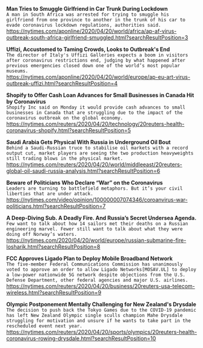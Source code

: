 **Man Tries to Smuggle Girlfriend in Car Trunk During Lockdown**\
`A man in South Africa was arrested for trying to smuggle his girlfriend from one province to another in the trunk of his car to evade coronavirus lockdown regulations, authorities said.`\
https://nytimes.com/aponline/2020/04/20/world/africa/ap-af-virus-outbreak-south-africa-girlfriend-smuggled.html?searchResultPosition=3

**Uffizi, Accustomed to Taming Crowds, Looks to Outbreak's End**\
`The director of Italy's Uffizi Galleries expects a boom in visitors after coronavirus restrictions end, judging by what happened after previous emergencies closed down one of the world’s most popular museums. `\
https://nytimes.com/aponline/2020/04/20/world/europe/ap-eu-art-virus-outbreak-uffizi.html?searchResultPosition=4

**Shopify to Offer Cash Loan Advances for Small Businesses in Canada Hit by Coronavirus**\
`Shopify Inc said on Monday it would provide cash advances to small businesses in Canada that are struggling due to the impact of the coronavirus outbreak on the global economy. `\
https://nytimes.com/reuters/2020/04/20/technology/20reuters-health-coronavirus-shopify.html?searchResultPosition=5

**Saudi Arabia Gets Physical With Russia in Underground Oil Bout**\
`Behind a Saudi-Russian truce to stabilise oil markets with a record output cut, market players are seeing the two production heavyweights still trading blows in the physical market.`\
https://nytimes.com/reuters/2020/04/20/world/middleeast/20reuters-global-oil-saudi-russia-analysis.html?searchResultPosition=6

**Beware of Politicians Who Declare “War” on the Coronavirus**\
`Leaders are turning to battlefield metaphors. But it’s your civil liberties that are under attack.`\
https://nytimes.com/video/opinion/100000007074346/coroanvirus-war-politicians.html?searchResultPosition=7

**A Deep-Diving Sub. A Deadly Fire. And Russia’s Secret Undersea Agenda.**\
`Few want to talk about how 14 sailors met their deaths on a Russian engineering marvel. Fewer still want to talk about what they were doing off Norway’s waters.`\
https://nytimes.com/2020/04/20/world/europe/russian-submarine-fire-losharik.html?searchResultPosition=8

**FCC Approves Ligado Plan to Deploy Mobile Broadband Network**\
`The five-member Federal Communications Commission has unanimously voted to approve an order to allow Ligado Networks[MOSAV.UL] to deploy a low-power nationwide 5G network despite objections from the U.S. Defense Department, other federal agencies and major U.S. airlines.`\
https://nytimes.com/reuters/2020/04/20/business/20reuters-usa-telecom-wireless.html?searchResultPosition=9

**Olympic Postponement Mentally Challenging for New Zealand's Drysdale**\
`The decision to push back the Tokyo Games due to the COVID-19 pandemic has left New Zealand Olympic single sculls champion Mahe Drysdale struggling for motivation and unsure if he wants to take part in the rescheduled event next year.`\
https://nytimes.com/reuters/2020/04/20/sports/olympics/20reuters-health-coronavirus-rowing-drysdale.html?searchResultPosition=10

